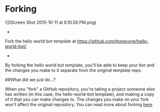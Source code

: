 # Forking

![](Screen Shot 2015-10-11 at 6.10.56 PM.png)

* 
Fork the hello world bot template at https://github.com/tpinecone/hello-world-bot/ 

* 
By forking the hello world bot template, you'll be able to keep your bot and the changes you make to it separate from the original template repo.

##What did we just do...?

When you "fork" a GitHub repository, you're taking a project someone else has written (in this case, the hello-world-bot template), and making a copy of it that you can make changes to. The changes you make on your fork won't affect the original repository. You can read more about forking <a href="https://guides.github.com/activities/forking/">here</a>.